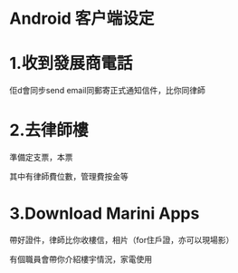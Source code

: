 # Android 客户端设定

# 1.收到發展商電話

佢d會同步send email同郵寄正式通知信件，比你同律師

# 2.去律師樓

準備定支票，本票

其中有律師費位數，管理費按金等


# 3.Download Marini Apps

帶好證件，律師比你收樓信，相片（for住戶證，亦可以現場影）

有個職員會帶你介紹樓宇情況，家電使用


